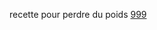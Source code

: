 recette pour perdre du poids
 <a href="http://www.herkesdinlesin.com/jponline.asp?cheap=shiwoxp0568/coue-dc171.html" title="999">999</a>